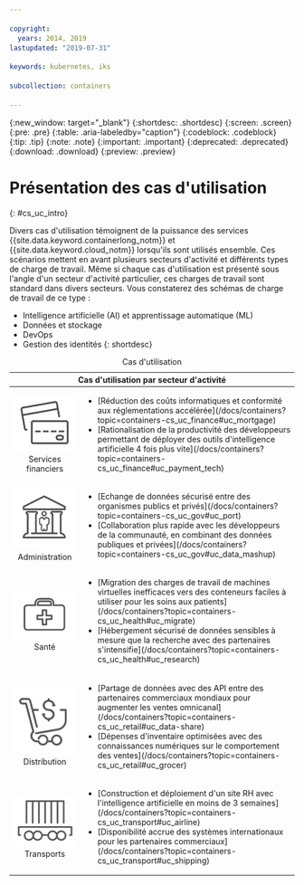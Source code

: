 ```yaml
---

copyright:
  years: 2014, 2019
lastupdated: "2019-07-31"

keywords: kubernetes, iks

subcollection: containers

---
```


{:new_window: target="_blank"}
{:shortdesc: .shortdesc}
{:screen: .screen}
{:pre: .pre}
{:table: .aria-labeledby="caption"}
{:codeblock: .codeblock}
{:tip: .tip}
{:note: .note}
{:important: .important}
{:deprecated: .deprecated}
{:download: .download}
{:preview: .preview}



# Présentation des cas d'utilisation
{: #cs_uc_intro}

Divers cas d'utilisation témoignent de la puissance des services {{site.data.keyword.containerlong_notm}} et {{site.data.keyword.cloud_notm}} lorsqu'ils sont utilisés ensemble. Ces scénarios mettent en avant plusieurs secteurs d'activité et différents types de charge de travail. Même si chaque cas d'utilisation est présenté sous l'angle d'un secteur d'activité particulier, ces charges de travail sont standard dans divers secteurs. Vous constaterez des schémas de charge de travail de ce type : 
* Intelligence artificielle (AI) et apprentissage automatique (ML)
* Données et stockage
* DevOps
* Gestion des identités
{: shortdesc}

<table summary="Le tableau présente les cas d'utilisation. La lecture des lignes s'effectue de gauche à droite, avec des icônes représentant chaque secteur d'activité dans la première colonne et la description dans la deuxième colonne.">
<caption>Cas d'utilisation</caption>
  <thead>
  <th colspan=2>Cas d'utilisation par secteur d'activité</th>
  </thead>
  <tbody>
    <tr>
    <td align="center"><img src="images/finance.svg" alt="Icône de carte de crédit recto-verso"/><br>Services financiers</td>
    <td><ul>
    <li>[Réduction des coûts informatiques et conformité aux réglementations accélérée](/docs/containers?topic=containers-cs_uc_finance#uc_mortgage)</li>
    <li>[Rationalisation de la productivité des développeurs permettant de déployer des outils d'intelligence artificielle 4 fois plus vite](/docs/containers?topic=containers-cs_uc_finance#uc_payment_tech)</li>
    </ul></td>
     </tr>
     <tr>
     <td align="center"><img src="images/gov.svg" alt="Icône de bâtiment administratif avec des personnes à l'intérieur"/><br>Administration</td>
     <td><ul>
    <li>[Echange de données sécurisé entre des organismes publics et privés](/docs/containers?topic=containers-cs_uc_gov#uc_port)</li>
     <li>[Collaboration plus rapide avec les développeurs de la communauté, en combinant des données publiques et privées](/docs/containers?topic=containers-cs_uc_gov#uc_data_mashup)</li></ul></td>
      </tr>
    <tr>
      <td align="center"><img src="images/health.svg" alt="Icône de trousse médicale"/><br>Santé</td>
      <td><ul>
     <li>[Migration des charges de travail de machines virtuelles inefficaces vers des conteneurs faciles à utiliser pour les soins aux patients](/docs/containers?topic=containers-cs_uc_health#uc_migrate)</li>
      <li>[Hébergement sécurisé de données sensibles à mesure que la recherche avec des partenaires s'intensifie](/docs/containers?topic=containers-cs_uc_health#uc_research)</li>
      </ul></td>
      </tr>
      <tr>
         <td align="center"><img src="images/retail.svg" alt="Icône de caddie avec un symbole monétaire"/><br>Distribution</td>
         <td><ul>
        <li>[Partage de données avec des API entre des partenaires commerciaux mondiaux pour augmenter les ventes omnicanal](/docs/containers?topic=containers-cs_uc_retail#uc_data-share)</li>
         <li>[Dépenses d'inventaire optimisées avec des connaissances numériques sur le comportement des ventes](/docs/containers?topic=containers-cs_uc_retail#uc_grocer)</li>
              </ul></td>
          </tr>
      <tr>
       <td align="center"><img src="images/transport.svg" alt="Icône de wagon avec des conteneurs"/><br>Transports</td>
           <td><ul>
          <li>[Construction et déploiement d'un site RH avec l'intelligence artificielle en moins de 3 semaines](/docs/containers?topic=containers-cs_uc_transport#uc_airline)</li>
           <li>[Disponibilité accrue des systèmes internationaux pour les partenaires commerciaux](/docs/containers?topic=containers-cs_uc_transport#uc_shipping)</li></ul></td>
      </tr>
  </tbody>
  </table>
